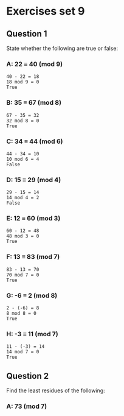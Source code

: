# Exercises set 9

## Question 1

State whether the following are true or false:

### A: 22 ≡ 40 (mod 9)

```
40 - 22 = 18
18 mod 9 = 0
True
```

### B: 35 ≡ 67 (mod 8)

```
67 - 35 = 32
32 mod 8 = 0
True
```

### C: 34 ≡ 44 (mod 6)

```
44 - 34 = 10
10 mod 6 = 4
False
```

### D: 15 ≡ 29 (mod 4)

```
29 - 15 = 14
14 mod 4 = 2
False
```

### E: 12 ≡ 60 (mod 3)

```
60 - 12 = 48
48 mod 3 = 0
True
```

### F: 13 ≡ 83 (mod 7)

```
83 - 13 = 70
70 mod 7 = 0
True
```

### G: -6 ≡ 2 (mod 8)

```
2 - (-6) = 8
8 mod 8 = 0
True
```

### H: -3 ≡ 11 (mod 7)

```
11 - (-3) = 14
14 mod 7 = 0
True
```

## Question 2

Find the least residues of the following:

### A: 73 (mod 7)